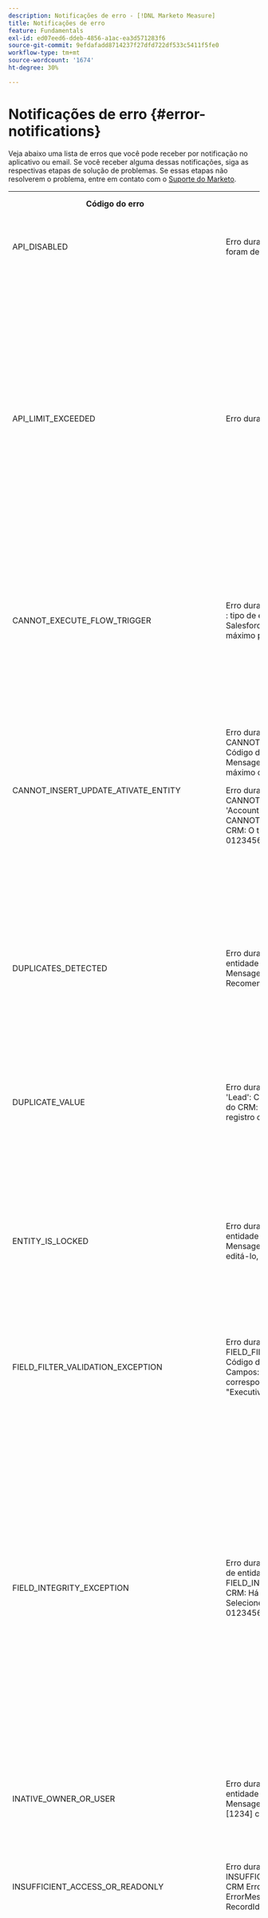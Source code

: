 ```yaml
---
description: Notificações de erro - [!DNL Marketo Measure]
title: Notificações de erro
feature: Fundamentals
exl-id: ed07eed6-ddeb-4856-a1ac-ea3d571283f6
source-git-commit: 9efdafadd8714237f27dfd722df533c5411f5fe0
workflow-type: tm+mt
source-wordcount: '1674'
ht-degree: 30%

---
```


# Notificações de erro {#error-notifications}

Veja abaixo uma lista de erros que você pode receber por notificação no aplicativo ou email. Se você receber alguma dessas notificações, siga as respectivas etapas de solução de problemas. Se essas etapas não resolverem o problema, entre em contato com o [Suporte do Marketo](https://nation.marketo.com/t5/support/ct-p/Support).

<table>
  <tbody>
    <tr>
      <th style="width:31%">Código do erro</th>
      <th style="width:23%">Exemplo de notificação</th>
      <th style="width:23%">Descrição</th>
      <th style="width:23%">Etapas da solução de problemas</th>
    </tr>
    <tr>
      <td>API_DISABLED</td>
      <td>Erro durante a Importação do CRM: API_DISABLED: as chamadas de API foram desabilitadas para este usuário</td>
      <td>A permissão da API foi desativada para o usuário do Marketo Measure.</td>
      <td>Consulte a seguinte documentação do Salesforce em <a href="https://help.salesforce.com/s/articleView?language=en_US&amp;id=sf.branded_apps_commun_api_permset.htm&amp;type=5">como habilitar o acesso à API</a>.</td>
    </tr>
    <tr>
      <td>API_LIMIT_EXCEEDED</td>
      <td>Erro durante a Exportação do CRM: PI_LIMIT_EXCEEDED</td>
      <td>O limite da API do CRM foi excedido (24 horas).</td>
      <td>Consulte a seguinte documentação do seu CRM para obter assistência no ajuste das alocações de crédito da API:</p>
          <ul>
            <li><a href="https://learn.microsoft.com/en-us/dynamics365/fin-ops-core/dev-itpro/data-entities/service-protection-monitoring">Dynamics</a>
            </li>
            <li><a href="https://developer.salesforce.com/docs/atlas.en-us.salesforce_app_limits_cheatsheet.meta/salesforce_app_limits_cheatsheet/salesforce_app_limits_platform_api.htm">Salesforce</a>
            </li>
          </ul>
          <p>Você também pode ajustar os créditos de CRM que o Marketo Measure usa seguindo as etapas abaixo:</p>
          <ul>
            <li>Navegue até <b>Configurações</b> &gt; <b>CRM</b> &gt; <b>Geral</b></li>
            <li>Atualizar o limite diário da API do CRM<br/>
              <ul>
                <li><b>Observação: o padrão é 100.000</b></li>
              </ul>
            </li>
          </ul>
          <p>
           <img src="assets/error-notifications-1.png">
          </p>
      </td>
    </tr>
    <tr>
      <td>CANNOT_EXECUTE_FLOW_TRIGGER</td>
      <td>Erro durante a exportação do Crm: CANNOT_EXECUTE_FLOW_TRIGGER : tipo de entidade "Contato" Forneça esses detalhes ao administrador do Salesforce.
Limite excedido Você ou sua organização excedeu o limite máximo para esse recurso. ID do erro: 123456</td>
      <td>O registro não pode ser salvo porque não atende a uma regra de fluxo de acionador configurada na organização do Salesforce.</td>
      <td>Revise os detalhes completos da mensagem de notificação e revise os acionadores de fluxo na organização do Salesforce.
Documentação do Salesforce sobre acionadores de fluxo <a href="https://admin.salesforce.com/blog/2023/what-is-a-record-triggered-flow#:~:text=A%20record%2Dtriggered%20flow%20allows,is%20created%20and%2For%20updated">pode ser encontrado aqui</a>.
      </td>
    </tr>
    <tr>
      <td>CANNOT_INSERT_UPDATE_ATIVATE_ENTITY</td>
      <td>Erro durante a Exportação do Crm: CANNOT_INSERT_UPDATE_ATIVATE_ENTITY : Tipo de entidade 'Lead': Código de Erro do CRM: CANNOT_INSERT_UPDATE_ATIVATE_ENTITY, Mensagem de Erro do CRM: System.LimitException: Limite de tempo máximo de CPU excedido, RecordId: 0123456
      <p>
      Erro durante a Exportação do Crm: CANNOT_INSERT_UPDATE_ATIVATE_ENTITY : Tipo de entidade 'Account': Código de Erro do CRM: CANNOT_INSERT_UPDATE_ATIVATE_ENTITY, Mensagem de Erro do CRM: O tipo de entidade não pode ser atualizado: Account, RecordId: 0123456</td>
      <td>Os acionadores estão impedindo a atualização ou inserção de um objeto.
      <p>
      OR
      <p>
      Permissões ausentes no objeto.</td>
      <td>Revise o código do acionador que causa falha na inserção/atualização. Consulte a documentação do Salesforce a seguir para obter mais detalhes sobre acionadores:
        <ul>
          <li><a href="https://help.salesforce.com/s/articleView?id=sf.code_manage_triggers.htm&amp;type=5">Acionadores apex</a>
          </li>
          <li><a href="https://admin.salesforce.com/blog/2023/what-is-a-record-triggered-flow#:~:text=A%20record%2Dtriggered%20flow%20allows,is%20created%20and%2For%20updated">Acionadores de fluxo</a>
          </li>
        </ul>
        <p>
        Forneça todas as permissões necessárias para o <a href="/help/configuration-and-setup/marketo-measure-and-salesforce/how-marketo-measure-and-salesforce-interact.md">usuário do Marketo Measure</a>.
      </td>
    </tr>
    <tr>
      <td>DUPLICATES_DETECTED</td>
      <td>Erro durante a Exportação do Crm: DUPLICATES_DETECTED : Tipo de entidade 'Contato': Código de Erro do CRM: DUPLICATES_DETECTED, Mensagem de Erro do CRM: Você está criando um registro duplicado. Recomendamos que você use um registro existente., RecordId: 0123456</td>
      <td>O registro que está sendo importado para a organização do Salesforce já existe.</td>
      <td>
        <ul>
          <li><a href="https://help.salesforce.com/s/articleView?id=000390009&amp;type=1">Desative a configuração "Regra duplicada"</a> para permitir duplicatas.
          </li>
          <li>Excluir o usuário dedicado do Marketo Measure de <a href="https://trailhead.salesforce.com/content/learn/modules/validation-rules/bypass-your-validation-rules">regras de validação personalizadas</a>.
          </li>
        </ul>
      </td>
    </tr>
    <tr>
      <td>DUPLICATE_VALUE</td>
      <td>Erro durante a Exportação do Crm: DUPLICATE_VALUE : Tipo de entidade 'Lead': Código de Erro do CRM: DUPLICATE_VALUE, Mensagem de Erro do CRM: valor duplicado encontrado: Email_Unique__c duplica o valor no registro com id: 123, RecordId: 456</td>
      <td>O campo que está sendo importado para a organização do Salesforce não permite valores duplicados.</td>
      <td>
        <ul>
          <li>Desmarque a opção <a href="https://help.salesforce.com/s/articleView?id=000390009&amp;type=1">"Caixa de seleção exclusiva"</a> no Salesforce.
          </li>
          <li>Excluir o usuário dedicado do Marketo Measure de <a href="https://trailhead.salesforce.com/content/learn/modules/validation-rules/bypass-your-validation-rules">regras de validação personalizadas</a>.
          </li>
        </ul>
      </td>
    </tr>
    <tr>
      <td>ENTITY_IS_LOCKED</td>
      <td>Erro durante a Exportação do Crm: ENTITY_IS_LOCKED : Tipo de entidade 'Account': Código de Erro do CRM: ENTITY_IS_LOCKED, Mensagem de Erro do CRM: Este registro está bloqueado. Se precisar editá-lo, entre em contato com o administrador., RecordId: 0123456</td>
      <td>Quando um registro está em um processo de aprovação e um usuário que não é o aprovador atual ou o administrador do sistema tenta editar o registro.</td>
      <td>
        <ul>
          <li>Resolva o processo de aprovação pendente desse registro na organização do Salesforce.</li>
          <li>Excluir o usuário dedicado do Marketo Measure de <a href="https://trailhead.salesforce.com/content/learn/modules/validation-rules/bypass-your-validation-rules">regras de validação personalizadas</a>.
          </li>
        </ul>
      </td>
    </tr>
    <tr>
      <td>FIELD_FILTER_VALIDATION_EXCEPTION</td>
      <td>Erro durante a Exportação do Crm: FIELD_FILTER_VALIDATION_EXCEPTION : Tipo de entidade 'Lead': Código de Erro do CRM: FIELD_FILTER_VALIDATION_EXCEPTION, Campos: User_C, Mensagem de Erro do CRM: O valor não existe ou não corresponde aos critérios de filtro. Selecione um usuário com a função "Executivo de contas, Vendas internas"; RecordId: 0123456</td>
      <td>O registro modificado não satisfaz mais aos filtros de pesquisa definidos no objeto.</td>
      <td>Verifique se há filtros no objeto que o Marketo Measure está tentando modificar. Consulte <a href="https://help.salesforce.com/s/articleView?id=000384756&amp;type=1">este artigo do Salesforce</a> para saber como verificar se há filtros em um objeto.</td>
    </tr>
    <tr>
      <td>FIELD_INTEGRITY_EXCEPTION</td>
      <td>Erro durante a Exportação do Crm: FIELD_INTEGRITY_EXCEPTION : Tipo de entidade 'Lead': Código de Erro do CRM: FIELD_INTEGRITY_EXCEPTION, Campos: País, Mensagem de Erro do CRM: Há um problema com este país, mesmo que pareça correto. Selecione um país/território na lista de países válidos.: País, RecordId: 0123456</td>
      <td>O tipo esperado do registro não corresponde.</td>
      <td>O caso mais comum disso é não seguir os padrões de nomenclatura de Estado/País definidos na Organização do Salesforce, pois os campos Estado/País foram padronizados para aceitar apenas determinados valores da lista de separação. Para resolver esse problema, você pode:
        <ul>
          <li>Atualize o registro para seguir os valores aceitos da organização para esse campo. Entre em contato com o administrador do SFDC para obter a lista de valores aceitos.</li>
          <li><a href="https://help.salesforce.com/s/articleView?id=sf.admin_state_country_picklist_enable.htm&amp;type=5">Desative as listas de opções Estado/País</a>.
          </li>
        </ul>
      </td>
    </tr>
    <tr>
      <td>INATIVE_OWNER_OR_USER</td>
      <td>Erro durante a Exportação do Crm: INATIVE_OWNER_OR_USER : Tipo de entidade 'Contato': Código de Erro do CRM: INATIVE_OWNER_OR_USER, Mensagem de Erro do CRM: operação executada com o usuário inativo [1234] como proprietário do contato, RecordId: 0123456</td>
      <td>A Marketo Measure não tem a permissão "Atualizar registros com proprietários inativos".</td>
      <td>Conceda à Marketo Measure o "<a href="/">Atualizar registros com proprietários inativos</a>permissão ".</td>
    </tr>
    <tr>
      <td>INSUFFICIENT_ACCESS_OR_READONLY</td>
      <td>Erro durante a Exportação do Crm: INSUFFICIENT_ACCESS_OR_READONLY : Tipo de entidade 'Account': CRM ErrorCode: INSUFFICIENT_ACCESS_OR_READONLY, CRM ErrorMessage: direitos de acesso insuficientes na ID do objeto: [123], RecordId: 456</td>
      <td>O Marketo Measure não tem permissões em um objeto/campo ou o objeto é somente leitura.</td>
      <td>Consulte o seguinte <a href="/help/configuration-and-setup/marketo-measure-and-salesforce/how-marketo-measure-and-salesforce-interact.md">artigo Experience League</a> para obter orientação sobre as permissões exigidas pelo Marketo Measure.</td>
    </tr>
    <tr>
      <td>INVALID_ADOBE_ANALYTICS_CONFIGURATION</td>
      <td>Erro durante a exportação do Adobe Analytics: INVALID_ADOBE_ANALYTICS_CONFIGURATION : Erro: Upload não permitido. Confirme o esquema de fonte de dados antes de fazer upload. ID da Fonte de dados: 1234</td>
      <td>A integração do Adobe Analytics não está configurada corretamente.</td>
      <td>Consulte os seguintes artigos de ajuda para garantir a configuração correta:
        <ul>
          <li>
            <a href="/help/marketo-measure-and-adobe/marketo-measure-integrations-with-adobe-analytics.md">Integrações do Marketo Measure com o Adobe Analytics</a>
          </li>
          <li>
            <a href="https://experienceleague.adobe.com/docs/core-services/interface/services/customer-attributes/t-crs-usecase.html?lang=pt-BR">Crie uma fonte de atributos do cliente e faça o upload do arquivo de dados</a>
          </li>
        </ul>
      </td>
    </tr>
    <tr>
      <td>INVALID_CURRENCY_ISO_CODE</td>
      <td>Erro durante a importação do Anúncio: INVALID_CURRENCY_ISO_CODE: a moeda XXX não é compatível com o Marketo Measure.
      <p>
      Erro durante a importação do Anúncio: INVALID_CURRENCY_ISO_CODE : a moeda XXX na conta para 1234 não é compatível com o Marketo Measure.</td>
      <td>Uma moeda incompatível foi encontrada.</td>
      <td>No sistema de origem indicado na notificação (Ad, Crm, Marketo), garante-se que a moeda associada ao registro tenha uma moeda compatível e válida. As moedas compatíveis são derivadas dos padrões de moeda ISO.</td>
    </tr>
    <tr>
      <td>AUSENTE_BIZIBLE_CUSTOM_FIELDS_PERMISSIONS</td>
      <td>Erro durante a Exportação do Crm: MISSING_BIZIBLE_CUSTOM_FIELDS_PERMISSIONS : Tipo de entidade 'Campaign': CRM ErrorCode: INVALID_FIELD_FOR_INSERT_UPDATE, Campos: bizible2_UniqueId__c, Mensagem de Erro do CRM: Não é possível criar/atualizar campos: bizible2_UniqueId__c. Verifique as configurações de segurança deste campo e se ele é de leitura/gravação para seu perfil ou conjunto de permissões.</td>
      <td>O Marketo Measure não tem permissões em campos bizíveis.</td>
      <td>Exigimos permissões de leitura e gravação em todos os campos com o prefixo "bizible2__". Uma lista completa desses campos pode ser encontrada <a href="/help/configuration-and-setup/marketo-measure-and-salesforce/how-marketo-measure-and-salesforce-interact.md">neste artigo</a>.</td>
    </tr>
    <tr>
      <td>MISSING_CONVERTED_LEAD_PERMISSION</td>
      <td>Erro durante a exportação do CRM: MISSING_CONVERTED_LEAD_PERMISSION</td>
      <td>O Marketo Measure não tem a permissão Exibir/Editar leads convertidos</td>
      <td>Consulte o seguinte documento da Experience League para obter assistência com a ativação dessa permissão em seu CRM<br/>
          <a href="/help/marketo-measure-salesforce-reporting/additional-functionality/enabling-the-permission-to-edit-converted-leads.md">Ativação da permissão para Editar leads convertidos</a></td>
    </tr>
    <tr>
      <td>MISSING_FIELD_READ_PERMISSION</td>
      <td>Erro durante a Importação do CRM: MISSING_FIELD_READ_PERMISSION : Tipo de entidade “Evento”: INVALID_FIELD:<br/>
    SystemModstamp,IsDeleted,WhoId,bizible2__Bizible_Touchpoint_Date__c</td>
      <td>O Marketo Measure não tem permissões de leitura em um campo obrigatório.</td>
      <td>Consulte os seguintes artigos de ajuda para obter orientação sobre as permissões exigidas pelo Marketo Measure:
        <ul>
          <li><a href="/help/marketo-measure-and-dynamics/getting-started-with-marketo-measure-and-dynamics/marketo-measure-dynamics-schema.md">Dynamics</a>
          </li>
          <li><a href="/help/configuration-and-setup/marketo-measure-and-salesforce/how-marketo-measure-and-salesforce-interact.md">Salesforce</a>
          </li>
        </ul>
      </td>
    </tr>
    <tr>
      <td>MISSING_ISREPLICATEABLE_PERMISSION</td>
      <td>Erro durante a Importação do CRM: MISSING_ISREPLICATEABLE_PERMISSION : Falta a permissão IsReplicateable no Campaign</td>
      <td>Essa permissão é necessária em objetos do Salesforce para mantermos o Marketo Measure e o Salesforce sincronizados.</td>
      <td>Entre em contato com o suporte do Salesforce para obter assistência na configuração da permissão replicável em objetos.</td>
    </tr>
    <tr>
      <td>MISSING_OBJECT_READ_PERMISSION</td>
      <td>Erro durante a Importação do CRM: MISSING_OBJECT_READ_PERMISSION : Tipo de entidade Campaign': CRM ErrorCode: MISSING_PERMISSION</td>
      <td>O Marketo Measure não tem permissões de leitura para um objeto obrigatório.</td>
      <td rowspan="2">Consulte os seguintes artigos de ajuda para obter orientação sobre as permissões exigidas pelo Marketo Measure:
          <ul>
            <li><a href="/help/marketo-measure-and-dynamics/getting-started-with-marketo-measure-and-dynamics/marketo-measure-dynamics-schema.md">Dynamics</a>
            </li>
            <li><a href="/help/configuration-and-setup/marketo-measure-and-salesforce/how-marketo-measure-and-salesforce-interact.md">Salesforce</a>
            </li>
          </ul>
      </td>
    </tr>
    <tr>
      <td>MISSING_OBJECT_WRITE_PERMISSION</td>
      <td>Erro durante a exportação do CRM: MISSING_OBJECT_WRITE_PERMISSION : Tipo de entidade 'bizible2_Bizible_Attribution_Touchpoint': CRM ErrorCode: MISSING_PERMISSION</td>
      <td>O Marketo Measure não tem permissões de gravação em um objeto obrigatório.</td>
    </tr>
    <tr>
      <td>MISSING_RECORD_OBJECT_PERMISSIONS</td>
      <td>Erro durante a Exportação do Crm: MISSING_RECORD_OBJECT_PERMISSIONS : Tipo de entidade 'bizible2_Bizible_Touchpoint_c': Código de Erro do CRM: INSUFFICIENT_ACCESS_ON_CROSS_REFERENCE_ENTITY, Campos: Account, CRM ErrorMessage: direitos de acesso insuficientes na ID de referência cruzada: 0123456</td>
      <td>O Marketo Measure não tem permissões.</td>
      <td>Há vários motivos para esse erro que são específicos da organização do Salesforce. Abaixo estão algumas etapas comuns de solução de problemas que podem resolver o problema:
        <ul>
          <li>Revisar todas as permissões necessárias para cada <a href="/help/configuration-and-setup/marketo-measure-and-salesforce/how-marketo-measure-and-salesforce-interact.md">objeto e campo</a>.</li>
          <li>Excluir o usuário dedicado do Marketo Measure de <a href="https://trailhead.salesforce.com/content/learn/modules/validation-rules/bypass-your-validation-rules">regras de validação personalizadas</a>.</li>
          <li>Conceder a Marketo Measure "<a href="https://developer.salesforce.com/docs/atlas.en-us.securityImplGuide.meta/securityImplGuide/users_profiles_view_all_mod_all.htm">Modificar tudo</a>".</li>
        </ul>
      </td>
    </tr>
    <tr>
      <td>NULL_EMPTY_CURRENCY_ISO_CODE</td>
      <td>
        <p>
          Erro durante a Importação do CRM: NULL_EMPTY_CURRENCY_ISO_CODE: o código ISO da moeda está NULO ou Vazio quando MultiCurrency está habilitado para RecordId 1234
      </td>
      <td>A moeda deve estar em um código de moeda ISO compatível.</td>
      <td>No sistema de origem indicado na notificação (Ad, Crm, Marketo), garante-se que a moeda associada ao registro tenha uma moeda compatível e válida. As moedas compatíveis são derivadas dos padrões de moeda ISO.</td>
    </tr>
    <tr>
      <td>OPERATION_TOO_LARGE</td>
      <td>Erro durante a Importação do CRM: OPERATION_TOO_LARGE : É necessária a permissão “Exibir todos os dados” para consultar com sucesso atividades.</td>
      <td>As configurações do CRM não estão permitindo que o Marketo Measure consulte um conjunto de dados grande o suficiente</td>
      <td>Conceda permissões de “Exibir todos os dados” do Marketo Measure no objeto designado.
      <p>
      Mais informações sobre a permissão “Exibir todos os dados” <a href="https://developer.salesforce.com/docs/atlas.en-us.securityImplGuide.meta/securityImplGuide/users_profiles_view_all_mod_all.htm">podem ser encontradas aqui</a>.</td>
    </tr>
    <tr>
      <td>RECORD_NONCOMPLIANT_WITH_VALIDATION_RULES</td>
      <td>Erro durante a Exportação do Crm: RECORD_NONCOMPLIANT_WITH_VALIDATION_RULES : Tipo de entidade 'Lead': Código de Erro do CRM: FIELD_CUSTOM_VALIDATION_EXCEPTION, Campos: Lead_Status_Reason__c, Mensagem de Erro do CRM: Você deve selecionar o Motivo do Status do Cliente Potencial, RecordId: 0123456</td>
      <td>O registro que está sendo atualizado não atende a um conjunto de regras de validação na organização do Salesforce.</td>
      <td>Excluir o usuário dedicado do Marketo Measure de <a href="https://trailhead.salesforce.com/content/learn/modules/validation-rules/bypass-your-validation-rules">regras de validação personalizadas</a>.
      <p>
      Atualize seu <a href="https://help.salesforce.com/s/articleView?id=sf.fields_about_field_validation.htm&amp;type=5">regras de validação</a>.</td>
    </tr>
    <tr>
      <td>RESTRICT_PICKLIST_VALUES_ENABLED</td>
      <td>Erro durante a Exportação do Crm: RESTRICT_PICKLIST_VALUES_ENABLED : Tipo de entidade 'Campaign': CRM ErrorCode: INVALID_OR_NULL_FOR_RESTRICTED_PICKLIST, Campo(s): Areas_of_Interest_C, Mensagem de Erro do CRM: valor incorreto para o campo de lista de opções restrita: Desconhecido</td>
      <td>Quando 'Restringir a lista de opções aos valores definidos no conjunto de valores' estiver habilitado na configuração do campo da lista de opções ou o valor que está sendo inserido no campo não estiver disponível no tipo de registro do objeto.</td>
      <td>Desative a configuração restringir lista de opções na organização Salesforce.
          <p>
          Excluir o usuário dedicado do Marketo Measure de <a href="https://trailhead.salesforce.com/content/learn/modules/validation-rules/bypass-your-validation-rules">regras de validação personalizadas</a>.
      </td>
    </tr>
    <tr>
      <td>CAMPO_OBRIGATÓRIO_AUSENTE</td>
      <td>Erro durante a Exportação do Crm: MISSING_REQUIRED_FIELD : Tipo de entidade 'Lead': Código de Erro do CRM: REQUIRED_FIELD_MISSING, Campos: Product_Type_c, Mensagem de Erro do CRM: Campos obrigatórios ausentes: [Product_Type_c], RecordId: 0123456</td>
      <td>Quando uma regra de validação especifica campos obrigatórios em objetos.</td>
      <td>Excluir o usuário dedicado do Marketo Measure de <a href="https://trailhead.salesforce.com/content/learn/modules/validation-rules/bypass-your-validation-rules">regras de validação personalizadas</a>.
      </td>
    </tr>
    <tr>
      <td>EXCEÇÃO_DESCONHECIDA</td>
      <td>Erro durante a Exportação do Crm: UNKNOWN_EXCEPTION : Tipo de entidade 'Contato': Código de Erro do CRM: UNKNOWN_EXCEPTION, Mensagem de Erro do CRM: os usuários do portal não podem ter contas de parceiros, RecordId: 0123456</td>
      <td>Ocorreu uma exceção sem tratamento no Salesforce.</td>
      <td>Se o problema persistir, registre um caso no Salesforce e copie os valores numéricos na mensagem de erro.</td>
    </tr>
    <tr>
      <td>UNSUPPORTED_CRM_PACKAGE_VERSION</td>
      <td>Erro durante a Importação do Crm: UNSUPPORTED_CRM_PACKAGE_VERSION : atualize o pacote do crm</td>
      <td>Não há mais suporte para o pacote atual detectado.</td>
      <td>Atualize seu pacote para a versão mais recente:
        <ul>
          <li><a href="/help/configuration-and-setup/marketo-measure-and-salesforce/best-practices-for-marketo-measure-crm-package.md">Práticas recomendadas</a>
          </li>
          <li><a href="/help/marketo-measure-and-dynamics/getting-started-with-marketo-measure-and-dynamics/microsoft-dynamics-crm-installation-guide.md">Dynamics</a>
          </li>
          <li><a href="/help/configuration-and-setup/marketo-measure-and-salesforce/marketo-measure-salesforce-package-installation-and-set-up.md">Salesforce</a>
          </li>
        </ul>
      </td>
    </tr>
  </tbody>
</table>
